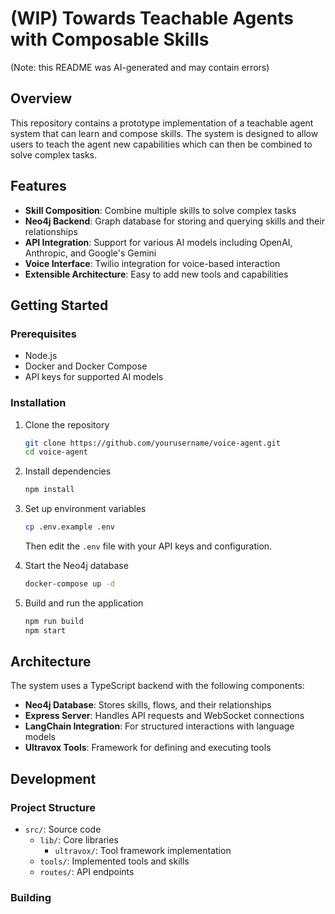# (WIP) Towards Teachable Agents with Composable Skills

(Note: this README was AI-generated and may contain errors)

## Overview

This repository contains a prototype implementation of a teachable agent system that can learn and compose skills. The system is designed to allow users to teach the agent new capabilities which can then be combined to solve complex tasks.

## Features

- **Skill Composition**: Combine multiple skills to solve complex tasks
- **Neo4j Backend**: Graph database for storing and querying skills and their relationships
- **API Integration**: Support for various AI models including OpenAI, Anthropic, and Google's Gemini
- **Voice Interface**: Twilio integration for voice-based interaction
- **Extensible Architecture**: Easy to add new tools and capabilities

## Getting Started

### Prerequisites

- Node.js
- Docker and Docker Compose
- API keys for supported AI models

### Installation

1. Clone the repository

   ```bash
   git clone https://github.com/yourusername/voice-agent.git
   cd voice-agent
   ```

2. Install dependencies

   ```bash
   npm install
   ```

3. Set up environment variables

   ```bash
   cp .env.example .env
   ```

   Then edit the `.env` file with your API keys and configuration.

4. Start the Neo4j database

   ```bash
   docker-compose up -d
   ```

5. Build and run the application
   ```bash
   npm run build
   npm start
   ```

## Architecture

The system uses a TypeScript backend with the following components:

- **Neo4j Database**: Stores skills, flows, and their relationships
- **Express Server**: Handles API requests and WebSocket connections
- **LangChain Integration**: For structured interactions with language models
- **Ultravox Tools**: Framework for defining and executing tools

## Development

### Project Structure

- `src/`: Source code
  - `lib/`: Core libraries
    - `ultravox/`: Tool framework implementation
  - `tools/`: Implemented tools and skills
  - `routes/`: API endpoints

### Building

